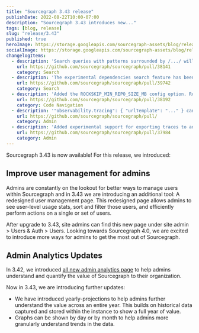 ```yaml
---
title: "Sourcegraph 3.43 release"
publishDate: 2022-08-22T10:00-07:00
description: "Sourcegraph 3.43 introduces new..."
tags: [blog, release]
slug: "release/3.43"
published: true
heroImage: https://storage.googleapis.com/sourcegraph-assets/blog/release-post/3.43/sourcegraph-3-43.png
socialImage: https://storage.googleapis.com/sourcegraph-assets/blog/release-post/3.43/sourcegraph-3-43.png
changelogItems:
  - description: 'Search queries with patterns surrounded by /.../ will now be interpreted as regular expressions. Existing search links or code monitors are unaffected. In the rare event where older links rely on the literal meaning of /.../, the string will be automatically quoted it in a content filter, preserving the original meaning. If you happen to use an existing older link and want /.../ to work as a regular expression, add patterntype:standard to the query. New queries and code monitors will interpret /.../ as regular expressions.'
    url: https://github.com/sourcegraph/sourcegraph/pull/38141
    category: Search
  - description: 'The experimental dependencies search feature has been removed, including the repo:deps(...) search predicate and the site configuration options codeIntelLockfileIndexing.enabled and experimentalFeatures.dependenciesSearch.'
    url: https://github.com/sourcegraph/sourcegraph/pull/39742
    category: Search
  - description: 'Added the ROCKSKIP_MIN_REPO_SIZE_MB config option. Rockskip is automatically used for repositories over the set size (which defaults to 1GB).'
    url: https://github.com/sourcegraph/sourcegraph/pull/38192
    category: Code Navigation
  - description: '"observability.tracing": { "urlTemplate": "..." } can now be set to configure generated trace URLs (for example those generated via &trace=1).'
    url: https://github.com/sourcegraph/sourcegraph/pull/
    category: Admin
  - description: 'Added experimental support for exporting traces to an OpenTelemetry collector with "observability.tracing": { "type": "opentelemetry" }.'
    url: https://github.com/sourcegraph/sourcegraph/pull/37984
    category: Admin
---
```


Sourcegraph 3.43 is now available! For this release, we introduced:

## Improve user management for admins

Admins are constantly on the lookout for better ways to manage users within Sourcegraph and in 3.43 we are introducing an additional tool: A redesigned user management page. This redesigned page allows admins to see user-level usage stats, sort and filter those users, and efficiently perform actions on a single or set of users. 

After upgrade to 3.43, site admins can find this new page under site admin > Users & Auth > Users. Looking towards Sourcegraph 4.0, we are excited to introduce more ways for admins to get the most out of Sourcegraph. 

## Admin Analytics Updates

In 3.42, we introduced [all new admin analytics page](https://storage.googleapis.com/sourcegraph-assets/blog/release-post/3.42/admin_analytics_v2.png) to help admins understand and quantify the value of Sourcegraph to their organization. 

Now in 3.43, we are introducing further updates: 
- We have introduced yearly-projections to help admins further understand the value across an entire year. This builds on historical data captured and stored within the instance to show a full year of value. 
- Graphs can be shown by day or by month to help admins more granularly understand trends in the data. 

<Figure 
  src="https://storage.googleapis.com/sourcegraph-assets/blog/release-post/3.43/user_admin_page.png"
  alt="User administration page"
/>
